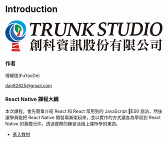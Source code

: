 # Introduction
![](./img/trunk.png)

### 作者

傅耀德(FuYaoDe)

dan82625@gmail.com

### React Native 課程大綱

本次課程，會先簡單介紹 React 和 React 常用到的 JavaScript ES6 語法，然後讓學員能把 React Native 開發環漸架起來，並以實作的方式讓各為學習到 React Native 的基礎元件，透過實際的練習活用上課所學的東西。

- [進入教材](./SUMMARY.md)

